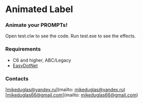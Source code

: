 # Animated Label

### Animate your PROMPTs!
Open test.clw to see the code.
Run test.exe to see the effects.

### Requirements
- C6 and higher, ABC/Legacy
- [EasyDotNet](http://www.ingasoftplus.com/ProductDetail.php?ProductID=301)

### Contacts
[mikeduglas@yandex.ru](mailto: mikeduglas@yandex.ru)  
[mikeduglas66@gmail.com](mailto: mikeduglas66@gmail.com)
